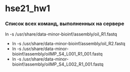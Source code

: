 # hse21_hw1

### Список всех команд, выполненных на сервере

  ln -s /usr/share/data-minor-bioinf/assembly/oil_R1.fastq
- ln -s /usr/share/data-minor-bioinf/assembly/oil_R2.fastq
- ln -s /usr/share/data-minor-bioinf/assembly/oilMP_S4_L001_R1_001.fastq
- ln -s /usr/share/data-minor-bioinf/assembly/oilMP_S4_L002_R1_001.fastq
